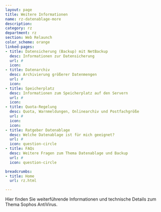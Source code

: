 ```yaml
---
layout: page
title: Weitere Informationen
name: rz-datenablage-more
description: 
category: rz
department: rz
section: Web Relaunch
color_scheme: orange
linked-pages:
- title: Datensicherung (Backup) mit NetBackup
  desc: Informationen zur Datensicherung
  url: #
  icon: 
- title: Datenarchiv
  desc: Archivierung größerer Datenmengen
  url: #
  icon: 
- title: Speicherplatz
  desc: Informationen zum Speicherplatz auf den Servern
  url: #
  icon: 
- title: Quota-Regelung
  desc: Quota, Warnmeldungen, Onlinearchiv und Postfachgröße
  url: #
  icon: 
  icon:  
- title: Ratgeber Datenablage
  desc: Welche Datenablage ist für mich geeignet? 
  url: #
  icon: question-circle 
- title: FAQs
  desc: Weitere Fragen zum Thema Datenablage und Backup
  url: #
  icon: question-circle

breadcrumbs:
- title: Home
  url: rz.html

---
```

<p>Hier finden Sie weiterführende Informationen und technische Details zum Thema Sophos AntiVirus.</p>